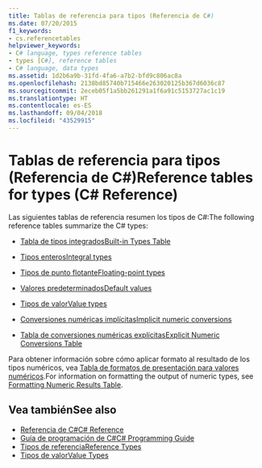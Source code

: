 ```yaml
---
title: Tablas de referencia para tipos (Referencia de C#)
ms.date: 07/20/2015
f1_keywords:
- cs.referencetables
helpviewer_keywords:
- C# language, types reference tables
- types [C#], reference tables
- C# language, data types
ms.assetid: 1d2b6a9b-31fd-4fa6-a7b2-bfd9c806ac8a
ms.openlocfilehash: 2138bd85740b715466e263020125b367d6036c87
ms.sourcegitcommit: 2eceb05f1a5bb261291a1f6a91c5153727ac1c19
ms.translationtype: HT
ms.contentlocale: es-ES
ms.lasthandoff: 09/04/2018
ms.locfileid: "43529915"
---
```

# <a name="reference-tables-for-types-c-reference"></a><span data-ttu-id="14b92-102">Tablas de referencia para tipos (Referencia de C#)</span><span class="sxs-lookup"><span data-stu-id="14b92-102">Reference tables for types (C# Reference)</span></span>

<span data-ttu-id="14b92-103">Las siguientes tablas de referencia resumen los tipos de C#:</span><span class="sxs-lookup"><span data-stu-id="14b92-103">The following reference tables summarize the C# types:</span></span>

- [<span data-ttu-id="14b92-104">Tabla de tipos integrados</span><span class="sxs-lookup"><span data-stu-id="14b92-104">Built-in Types Table</span></span>](built-in-types-table.md)

- [<span data-ttu-id="14b92-105">Tipos enteros</span><span class="sxs-lookup"><span data-stu-id="14b92-105">Integral types</span></span>](integral-types-table.md)

- [<span data-ttu-id="14b92-106">Tipos de punto flotante</span><span class="sxs-lookup"><span data-stu-id="14b92-106">Floating-point types</span></span>](floating-point-types-table.md)

- [<span data-ttu-id="14b92-107">Valores predeterminados</span><span class="sxs-lookup"><span data-stu-id="14b92-107">Default values</span></span>](default-values-table.md)

- [<span data-ttu-id="14b92-108">Tipos de valor</span><span class="sxs-lookup"><span data-stu-id="14b92-108">Value types</span></span>](value-types-table.md)

- [<span data-ttu-id="14b92-109">Conversiones numéricas implícitas</span><span class="sxs-lookup"><span data-stu-id="14b92-109">Implicit numeric conversions</span></span>](implicit-numeric-conversions-table.md)

- [<span data-ttu-id="14b92-110">Tabla de conversiones numéricas explícitas</span><span class="sxs-lookup"><span data-stu-id="14b92-110">Explicit Numeric Conversions Table</span></span>](explicit-numeric-conversions-table.md)

<span data-ttu-id="14b92-111">Para obtener información sobre cómo aplicar formato al resultado de los tipos numéricos, vea [Tabla de formatos de presentación para valores numéricos](formatting-numeric-results-table.md).</span><span class="sxs-lookup"><span data-stu-id="14b92-111">For information on formatting the output of numeric types, see [Formatting Numeric Results Table](formatting-numeric-results-table.md).</span></span>

## <a name="see-also"></a><span data-ttu-id="14b92-112">Vea también</span><span class="sxs-lookup"><span data-stu-id="14b92-112">See also</span></span>

- [<span data-ttu-id="14b92-113">Referencia de C#</span><span class="sxs-lookup"><span data-stu-id="14b92-113">C# Reference</span></span>](../../language-reference/index.md)
- [<span data-ttu-id="14b92-114">Guía de programación de C#</span><span class="sxs-lookup"><span data-stu-id="14b92-114">C# Programming Guide</span></span>](../../programming-guide/index.md)
- [<span data-ttu-id="14b92-115">Tipos de referencia</span><span class="sxs-lookup"><span data-stu-id="14b92-115">Reference Types</span></span>](reference-types.md)
- [<span data-ttu-id="14b92-116">Tipos de valor</span><span class="sxs-lookup"><span data-stu-id="14b92-116">Value Types</span></span>](value-types.md)